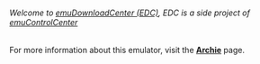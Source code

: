 ###### Welcome to [emuDownloadCenter (EDC)](https://github.com/PhoenixInteractiveNL/emuDownloadCenter/wiki/), EDC is a side project of [emuControlCenter](https://github.com/PhoenixInteractiveNL/emuControlCenter/wiki/)

For more information about this emulator, visit the [**Archie**](https://github.com/PhoenixInteractiveNL/emuDownloadCenter/wiki/Emulator-archie#menu) page.
